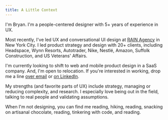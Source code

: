 ```yaml
---
title: A Little Context
---
```


I'm Bryan. I'm a people-centered designer with 5+ years of experience in UX.

Most recently, I've led UX and conversational UI design at [RAIN Agency](https://www.rain.agency/) in New York City. I led product strategy and design with 20+ clients, including Headspace, Wynn Resorts, Autotrader, Nike, Nestlé, Amazon, Suffolk Construction, and US Veterans' Affairs.

I'm currently looking to shift to web and mobile product design in a SaaS company. And, I'm open to relocation. If you're interested in working, drop me a line [over email](mailto:hello@bryansebesta.com) or [on LinkedIn](https://www.linkedin.com/in/bryansebesta).

My strengths (and favorite parts of UX) include strategy, managing or reducing complexity, and research. I especially love being out in the field, talking to real people and validating assumptions.

When I'm not designing, you can find me reading, hiking, reading, snacking on artisanal chocolate, reading, tinkering with code, and reading.